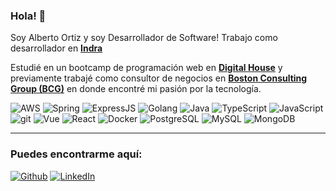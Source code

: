 <!---
  <img alt="AWS" src="https://img.shields.io/badge/-AWS-373F56?logo=aws&logoColor=white" />
-->

### Hola! 👋

<p>Soy Alberto Ortiz y soy Desarrollador de Software! Trabajo como desarrollador en <a href="https://www.indracompany.com/"><b>Indra</b></a></p>
<p>Estudié en un bootcamp de programación web en <a href="https://www.digitalhouse.com/"><b>Digital House</b></a> y previamente trabajé como consultor de negocios en <a href="https://www.bcg.com/about/overview"><b>Boston Consulting Group (BCG)</b></a> en donde encontré mi pasión por la tecnología.</p>

<p>
  <img alt="AWS" src="https://img.shields.io/badge/AWS-%23FF9900.svg?style=plastic&logo=amazon-aws&logoColor=white" />
  <img alt="Spring" src="https://img.shields.io/badge/-Spring-%236DB33F.svg?style=plastic&logo=spring&logoColor=white" />
  <img alt="ExpressJS" src="https://img.shields.io/badge/ExpressJS-%23404d59.svg?style=plastic&logo=express&logoColor=%2361DAFB" />
  <img alt="Golang" src="https://img.shields.io/badge/go-%2300ADD8.svg?style=plastic&logo=go&logoColor=white" />
  <img alt="Java" src="https://img.shields.io/badge/-Java-%23ED8B00.svg?style=plastic&logo=java&logoColor=white" />
  <img alt="TypeScript" src="https://img.shields.io/badge/TypeScript-%23007ACC.svg?style=plastic&logo=typescript&logoColor=white" />
  <img alt="JavaScript" src="https://img.shields.io/badge/JavaScript-%23323330.svg?style=plastic&logo=javascript&logoColor=%23F7DF1E" />
  <img alt="git" src="https://img.shields.io/badge/-Git-F05032?style=plastic&logo=git&logoColor=white" />
  <img alt="Vue" src="https://img.shields.io/badge/Vuejs-%2335495e.svg?style=plastic&logo=vuedotjs&logoColor=%234FC08D" />
  <img alt="React" src="https://img.shields.io/badge/-React-%2320232a.svg?style=plastic&logo=react&logoColor=%2361DAFB" />
  <img alt="Docker" src="https://img.shields.io/badge/-Docker-46a2f1?style=plastic&logo=docker&logoColor=white" />
  <img alt="PostgreSQL" src="https://img.shields.io/badge/PostgreSQL-%23316192.svg?style=plastic&logo=postgresql&logoColor=white)" />
  <img alt="MySQL" src="https://img.shields.io/badge/MySQL-00000F?style=plastic&logo=mysql&logoColor=white" />
  <img alt="MongoDB" src="https://img.shields.io/badge/MongoDB-%234ea94b.svg?style=plastic&logo=mongodb&logoColor=white" />
</p>

<!-- 
### Proyectos desplegados

---

<img alt="logo" height="65px" src="https://raw.githubusercontent.com/tizor98/liebre-market/00273244bf161878119fb1cb08b083ba81063aff/public/img/logo-mercado-liebre.svg" />

<h3>Liebre Market</h3>

Ecommerce inspirado en Mercado Libre desarrollado como un proyecto full stack con registro y login de usuarios, subida de productos para la venta, compra de productos, busqueda avanzada de productos, etc. La app se desplegó en Azure usando un servidor de Azure de MySQL para manejar los datos.

Lo puedes probar por ti mism@ aquí (carga inicial puede ser un poco lenta): https://liebre-market.azurewebsites.net/

---

<img alt="logo" height="65px" src="https://github.com/tizor98/to-do/blob/main/public/logo.png?raw=true" />

<h3>ToDo App</h3>

App de notas desarrollada en React. Notas ingresadas se mantienen incluso después de que cierres el navegador.

Esta app la puedes probar aquí: https://todo.alberto.software/
-->

---

<h3>Puedes encontrarme aquí:</h3>
<p>
  <a href="https://github.com/tizor98" target="_blank"><img alt="Github" src="https://img.shields.io/badge/GitHub-%2312100E.svg?&style=for-the-badge&logo=Github&logoColor=white" /></a>
  <a href="https://www.linkedin.com/in/baob/" target="_blank"><img alt="LinkedIn" src="https://img.shields.io/badge/linkedin-%230077B5.svg?&style=for-the-badge&logo=linkedin&logoColor=white" /></a>
</p>
